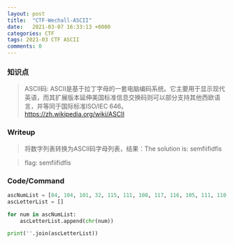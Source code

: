 ```yaml
---
layout: post
title:  "CTF-Wechall-ASCII"
date:   2021-03-07 16:33:13 +0000
categories: CTF
tags: 2021-03 CTF ASCII
comments: 0
---
```

### 知识点  
> ASCII码: ASCII是基于拉丁字母的一套电脑编码系统。它主要用于显示现代英语，而其扩展版本延伸美国标准信息交换码则可以部分支持其他西欧语言，并等同于国际标准ISO/IEC 646。
<a href="https://zh.wikipedia.org/wiki/ASCII">https://zh.wikipedia.org/wiki/ASCII</a>

### Writeup  
> 将数字列表转换为ASCII码字母列表，结果：The solution is: semfiifidfis

> flag: semfiifidfis  

### Code/Command  

```python
ascNumList = [84, 104, 101, 32, 115, 111, 108, 117, 116, 105, 111, 110, 32, 105, 115, 58, 32, 115, 101, 109, 102, 105, 105, 102, 105, 100, 102, 105, 115]
ascLetterList = []

for num in ascNumList:
    ascLetterList.append(chr(num))

print(''.join(ascLetterList))
```